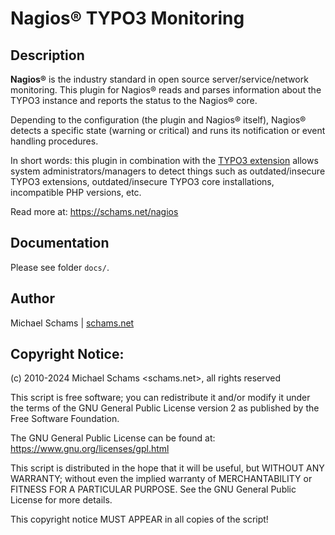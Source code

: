 # Nagios® TYPO3 Monitoring

## Description

**Nagios®** is the industry standard in open source server/service/network monitoring. This plugin for Nagios® reads and parses information about the TYPO3 instance and reports the status to the Nagios® core.

Depending to the configuration (the plugin and Nagios® itself), Nagios® detects a specific state (warning or critical) and runs its notification or event handling procedures.

In short words: this plugin in combination with the [TYPO3 extension](https://extensions.typo3.org/extension/nagios) allows system administrators/managers to detect things such as outdated/insecure TYPO3 extensions, outdated/insecure TYPO3 core installations, incompatible PHP versions, etc.

Read more at: <https://schams.net/nagios>


## Documentation

Please see folder `docs/`.


## Author

Michael Schams | [schams.net](https://schams.net)


## Copyright Notice:

(c) 2010-2024 Michael Schams <schams.net>, all rights reserved

This script is free software; you can redistribute it and/or modify it under the terms of the GNU General Public License version 2 as published by the Free Software Foundation.

The GNU General Public License can be found at: <https://www.gnu.org/licenses/gpl.html>

This script is distributed in the hope that it will be useful, but WITHOUT ANY WARRANTY; without even the implied warranty of MERCHANTABILITY or FITNESS FOR A PARTICULAR PURPOSE. See the GNU General Public License for more details.

This copyright notice MUST APPEAR in all copies of the script!
